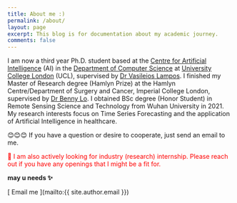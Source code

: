 ```yaml
---
title: About me :)
permalink: /about/
layout: page
excerpt: This blog is for documentation about my academic journey.
comments: false
---
```


I am now a third year Ph.D. student based at the [Centre for Artificial Intelligence](https://www.ucl.ac.uk/ai-centre/) (AI) in the [Department of Computer Science](https://www.ucl.ac.uk/computer-science/) at [University College London](https://www.ucl.ac.uk/) (UCL), supervised by [Dr Vasileios Lampos](https://lampos.net/home). I finished my Master of Research degree (Hamlyn Prize) at the Hamlyn Centre/Department of Surgery and Cancer, Imperial College London, supervised by [Dr Benny Lo](https://www.bennyplo.com/bennylo/index.php). I obtained BSc degree (Honor Student) in Remote Sensing Science and Technology from Wuhan University in 2021. My research interests focus on Time Series Forecasting and the application of Artificial Intelligence in healthcare. 
<!-- I am especially interested in using machine learning models to understand health-related statements and better facilitate them to downstream tasks. -->

😊😊😊 If you have a question or desire to cooperate, just send an email to me.

<span style="color: red;">📢 I am also actively looking for industry (research) internship. Please reach out if you have any openings that I might be a fit for.</span>


**may u needs ✨**

<link rel="stylesheet" href="https://cdnjs.cloudflare.com/ajax/libs/font-awesome/6.0.0-beta3/css/all.min.css">

<i class="fas fa-envelope"></i> [ Email me ](mailto:{{ site.author.email }})


<!-- - <i class="fas fa-envelope"></i> [Email](mailto:{{ site.author.email }}) -->
<!-- - <i class="fab fa-github"></i> [Github](https://github.com/{{ site.author.github }})
- <i class="fas fa-graduation-cap"></i> [Google Scholar](https://scholar.google.com/citations?user=6ucM9woAAAAJ&hl=en&oi=ao) -->
